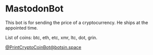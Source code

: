 # MastodonBot
This bot is for sending the price of a cryptocurrency. He ships at the appointed time.

List of coins: btc, eth, etc, xmr, ltc, dot, grin.

[@PrintCryptoCoinBot@botsin.space ](https://botsin.space/@PrintCryptoCoinBot)
